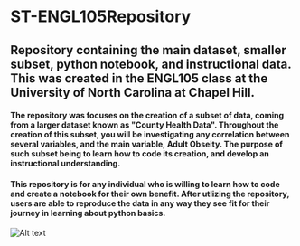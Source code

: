 # ST-ENGL105Repository
## Repository containing the main dataset, smaller subset, python notebook, and instructional data. This was created in the ENGL105 class at the University of North Carolina at Chapel Hill.
#### The repository was focuses on the creation of a subset of data, coming from a larger dataset known as "County Health Data". Throughout the creation of this subset, you will be investigating any correlation between several variables, and the main variable, Adult Obseity. The purpose of such subset being to learn how to code its creation, and develop an instructional understanding.
#### This repository is for any individual who is willing to learn how to code and create a notebook for their own benefit. After utlizing the repository, users are able to reproduce the data in any way they see fit for their journey in learning about python basics.
![Alt text]("C:\Users\Sam\Desktop\ENGL105\Unit3PythonProject\obesity_subset_chart.png")


